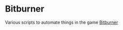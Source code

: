 # Bitburner

Various scripts to automate things in the game [Bitburner](https://danielyxie.github.io/bitburner/)
